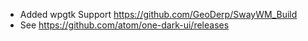 - Added wpgtk Support https://github.com/GeoDerp/SwayWM_Build
- See https://github.com/atom/one-dark-ui/releases

